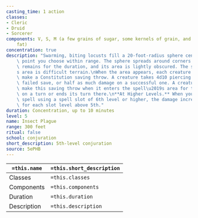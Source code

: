 ```yaml
---
casting_time: 1 action
classes:
- Cleric
- Druid
- Sorcerer
components: V, S, M (a few grains of sugar, some kernels of grain, and a smear of
    fat)
concentration: true
description: "Swarming, biting locusts fill a 20-foot-radius sphere centered on a\
    \ point you choose within range. The sphere spreads around corners. The sphere\
    \ remains for the duration, and its area is lightly obscured. The sphere\u2019\
    s area is difficult terrain.\nWhen the area appears, each creature in it must\
    \ make a Constitution saving throw. A creature takes 4d10 piercing damage on a\
    \ failed save, or half as much damage on a successful one. A creature must also\
    \ make this saving throw when it enters the spell\u2019s area for the first time\
    \ on a turn or ends its turn there.\n**At Higher Levels.** When you cast this\
    \ spell using a spell slot of 6th level or higher, the damage increases by 1d10\
    \ for each slot level above 5th."
duration: Concentration, up to 10 minutes
level: 5
name: Insect Plague
range: 300 feet
ritual: false
school: conjuration
short_description: 5th-level conjuration
source: 5ePHB
---
```


| `=this.name` | `=this.short_description` |
| ------------ | ------------------------- |
| Classes      | `=this.classes`           |
| Components   | `=this.components`        |
| Duration     | `=this.duration`          |
| Description  | `=this.description`       |